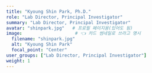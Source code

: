 ```yaml
---
title: "Kyoung Shin Park, Ph.D."
role: "Lab Director, Principal Investigator"
summary: "Lab Director, Principal Investigator"
avatar: "shinpark.jpg"   # 프로필 페이지용(있어도 됨)
image:                    # 👈 카드 썸네일로 쓰라고 명시
  filename: "shinpark.jpg"
  alt: "Kyoung Shin Park"
  focal_point: "Center"
user_groups: ["Lab Director, Principal Investigator"]
weight: 1
---
```

